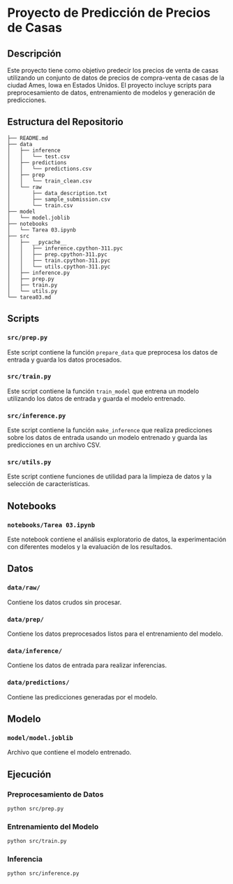 # Proyecto de Predicción de Precios de Casas

## Descripción

Este proyecto tiene como objetivo predecir los precios de venta de casas utilizando un conjunto de datos de precios de compra-venta de casas de la ciudad Ames, Iowa en Estados Unidos. El proyecto incluye scripts para preprocesamiento de datos, entrenamiento de modelos y generación de predicciones.

## Estructura del Repositorio

```plaintext
├── README.md
├── data
│   ├── inference
│   │   └── test.csv
│   ├── predictions
│   │   └── predictions.csv
│   ├── prep
│   │   └── train_clean.csv
│   └── raw
│       ├── data_description.txt
│       ├── sample_submission.csv
│       └── train.csv
├── model
│   └── model.joblib
├── notebooks
│   └── Tarea 03.ipynb
├── src
│   ├── __pycache__
│   │   ├── inference.cpython-311.pyc
│   │   ├── prep.cpython-311.pyc
│   │   ├── train.cpython-311.pyc
│   │   └── utils.cpython-311.pyc
│   ├── inference.py
│   ├── prep.py
│   ├── train.py
│   └── utils.py
└── tarea03.md
```

## Scripts

### `src/prep.py`

Este script contiene la función `prepare_data` que preprocesa los datos de entrada y guarda los datos procesados.

### `src/train.py`

Este script contiene la función `train_model` que entrena un modelo utilizando los datos de entrada y guarda el modelo entrenado.

### `src/inference.py`

Este script contiene la función `make_inference` que realiza predicciones sobre los datos de entrada usando un modelo entrenado y guarda las predicciones en un archivo CSV.

### `src/utils.py`

Este script contiene funciones de utilidad para la limpieza de datos y la selección de características.

## Notebooks

### `notebooks/Tarea 03.ipynb`

Este notebook contiene el análisis exploratorio de datos, la experimentación con diferentes modelos y la evaluación de los resultados.

## Datos

### `data/raw/`

Contiene los datos crudos sin procesar.

### `data/prep/`

Contiene los datos preprocesados listos para el entrenamiento del modelo.

### `data/inference/`

Contiene los datos de entrada para realizar inferencias.

### `data/predictions/`

Contiene las predicciones generadas por el modelo.

## Modelo

### `model/model.joblib`

Archivo que contiene el modelo entrenado.

## Ejecución

### Preprocesamiento de Datos

```bash
python src/prep.py
```

### Entrenamiento del Modelo

```bash
python src/train.py
```

### Inferencia

```bash
python src/inference.py
```